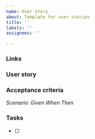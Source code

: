 ```yaml
---
name: User story
about: Template for user stories
title: ''
labels: ''
assignees: ''

---
```


### Links

[]()

### User story



### Acceptance criteria

_Scenario_: 
_Given_ 
_When_ 
_Then_ 

### Tasks

- [ ] 

